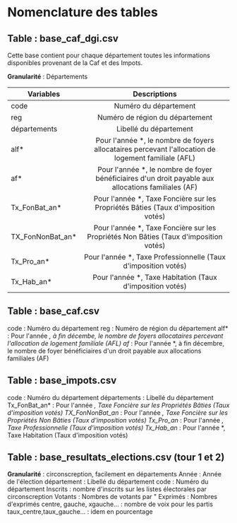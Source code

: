 # Nomenclature des tables 


## Table : base_caf_dgi.csv

Cette base contient pour chaque département toutes les informations disponibles provenant de la Caf et des Impots.

**Granularité** : Départements  



| Variables       | Descriptions |
| ------------- |:-------------:| 
| code      | Numéro du département | 
| reg      | Numéro de région du département |   
| départements | Libellé du département     |
| alf*      | Pour l'année *, le nombre de foyers allocataires percevant l'allocation de logement familiale (AFL) | 
| af*    | Pour l'année *, le nombre de foyer bénéficiaires d'un droit payable aux allocations familiales (AF)    |   
| Tx_FonBat_an* | Pour l'année *, Taxe Foncière sur les Propriétés  Bâties (Taux d'imposition votés)     |
| TX_FonNonBat_an*     | Pour l'année *, Taxe Foncière sur les Propriétés  Non  Bâties (Taux d'imposition votés) | 
| Tx_Pro_an*  | Pour l'année *, Taxe Professionnelle (Taux d'imposition votés)      |   
| Tx_Hab_an* | Pour l'année *, Taxe Habitation (Taux d'imposition votés)      |


## Table : base_caf.csv

code : Numéro du département
reg : Numéro de région du département
alf* : Pour l'année *, à fin décembe, le nombre de foyers allocataires percevant l'allocation de logement familiale (AFL)
af* : Pour l'année *, à fin décembre, le nombre de foyer bénéficiaires d'un droit payable aux allocations familiales (AF)

## Table : base_impots.csv

code : Numéro du département
départements : Libellé du département
Tx_FonBat_an* : Pour l'année *, Taxe Foncière sur les Propriétés  Bâties (Taux d'imposition votés)
TX_FonNonBat_an* : Pour l'année *, Taxe Foncière sur les Propriétés  Non  Bâties (Taux d'imposition votés)
Tx_Pro_an* : Pour l'année *, Taxe Professionnelle (Taux d'imposition votés)
Tx_Hab_an* : Pour l'année *, Taxe Habitation (Taux d'imposition votés)

## Table : base_resultats_elections.csv (tour 1 et 2)
**Granularité** : circonscreption, facilement en départements
Année : Année de l'élection
département : Libellé du département
code : Numéro du département
Inscrits : nombre d'inscrits sur les listes électorales par circonscreption
Votants : Nombres de votants par "
Exprimés : Nombres d'exprimés
centre, gauche, xgauche... : nombre de voix pour les partis
taux_centre,taux_gauche... : idem en pourcentage 